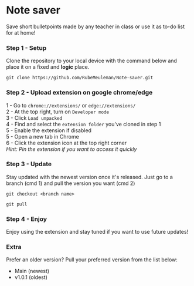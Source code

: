 # Note saver
Save short bulletpoints made by any teacher in class or use it as to-do list for at home!

### Step 1 - Setup
Clone the repository to your local device with the command below and place it on a fixed and **logic** place.
```
git clone https://github.com/RubeMeuleman/Note-saver.git
```

### Step 2 - Upload extension on google chrome/edge
1 - Go to `chrome://extensions/` or `edge://extensions/`\
2 - At the top right, turn on `Developer mode`\
3 - Click `Load unpacked`\
4 - Find and select the `extension folder` you've cloned in step 1\
5 - Enable the extension if disabled\
5 - Open a new tab in Chrome\
6 - Click the extension icon at the top right corner\
*Hint: Pin the extension if you want to access it quickly*

### Step 3 - Update
Stay updated with the newest version once it's released. Just go to a branch (cmd 1) and pull the version you want (cmd 2)
```
git checkout <branch name>
```
```
git pull
```

### Step 4 - Enjoy
Enjoy using the extension and stay tuned if you want to use future updates!

### Extra
Prefer an older version? Pull your preferred version from the list below:
- Main (newest)
- v1.0.1 (oldest)
